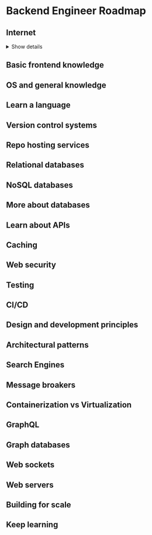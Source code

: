 # Backend Engineer Roadmap

## Internet

<details>
	<summary>Show details</summary>
  - [How does the internet work?](https://developer.mozilla.org/en-US/docs/Learn/Common_questions/How_does_the_Internet_work)
</details>

## Basic frontend knowledge
## OS and general knowledge
## Learn a language
## Version control systems
## Repo hosting services
## Relational databases
## NoSQL databases
## More about databases
## Learn about APIs
## Caching
## Web security
## Testing
## CI/CD
## Design and development principles
## Architectural patterns
## Search Engines
## Message broakers
## Containerization vs Virtualization
## GraphQL
## Graph databases
## Web sockets
## Web servers
## Building for scale
## Keep learning
